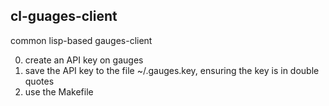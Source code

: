 ## cl-guages-client
common lisp-based gauges-client

0. create an API key on gauges
0. save the API key to the file ~/.gauges.key, ensuring the key is in
double quotes
0. use the Makefile
